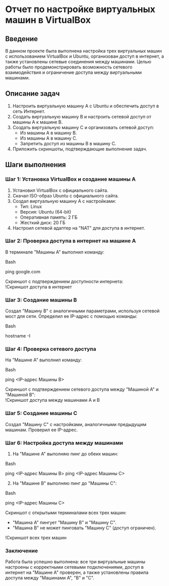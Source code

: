 # Отчет по настройке виртуальных машин в VirtualBox

## Введение

В данном проекте была выполнена настройка трех виртуальных машин с использованием VirtualBox и Ubuntu, организован доступ в интернет, а также установлены сетевые соединения между машинами. Целью работы было продемонстрировать возможность сетевого взаимодействия и ограничение доступа между виртуальными машинами.

## Описание задач

1. Настроить виртуальную машину A с Ubuntu и обеспечить доступ в сеть Интернет.
2. Создать виртуальную машину B и настроить сетевой доступ от машины A к машине B.
3. Создать виртуальную машину C и организовать сетевой доступ:
   - Из машины A в машину B.
   - Из машины A в машину C.
   - Запретить доступ из машины B в машину C.
4. Приложить скриншоты, подтверждающие выполнение задач.

## Шаги выполнения

### Шаг 1: Установка VirtualBox и создание машины A

1. Установил VirtualBox с официального сайта.
2. Скачал ISO-образ Ubuntu с официального сайта.
3. Создал виртуальную машину A с настройками:
   - Тип: Linux
   - Версия: Ubuntu (64-bit)
   - Оперативная память: 2 ГБ
   - Жесткий диск: 20 ГБ
4. Настроил сетевой адаптер на "NAT" для доступа в интернет.

### Шаг 2: Проверка доступа в интернет на машине A

В терминале "Машины A" выполнил команду:

Bash

ping google.com

Скриншот с подтверждением доступности интернета:  
!Скриншот доступа в интернет

### Шаг 3: Создание машины B

Создал "Машину B" с аналогичными параметрами, используя сетевой мост для сети. Определил ее IP-адрес с помощью команды:

Bash

hostname -I

### Шаг 4: Проверка сетевого доступа

На "Машине A" выполнил команду:

Bash

ping <IP-адрес Машины B>

Скриншот с подтверждением сетевого доступа между "Машиной A" и "Машиной B":  
!Скриншот доступа между машинами A и B

### Шаг 5: Создание машины C

Создал "Машину C" с настройками, аналогичными предыдущим машинам. Проверил ее IP-адрес.

### Шаг 6: Настройка доступа между машинами

1. На "Машине A" выполняю пинг до обеих машин:

Bash

ping <IP-адрес Машины B>
ping <IP-адрес Машины C>

2. На "Машине B" выполняю пинг до "Машины C":

Bash

ping <IP-адрес Машины C>

Скриншот с открытыми терминалами всех трех машин:

- "Машина A" пингует "Машину B" и "Машину C".
- "Машина B" не может пинговать "Машину C" (доступ ограничен).

!Скриншот всех трех машин

### Заключение

Работа была успешно выполнена: все три виртуальные машины настроены с корректными сетевыми подключениями, доступ в интернет на "Машине A" проверен, а также установлены правила доступа между "Машинами A", "B" и "C".
